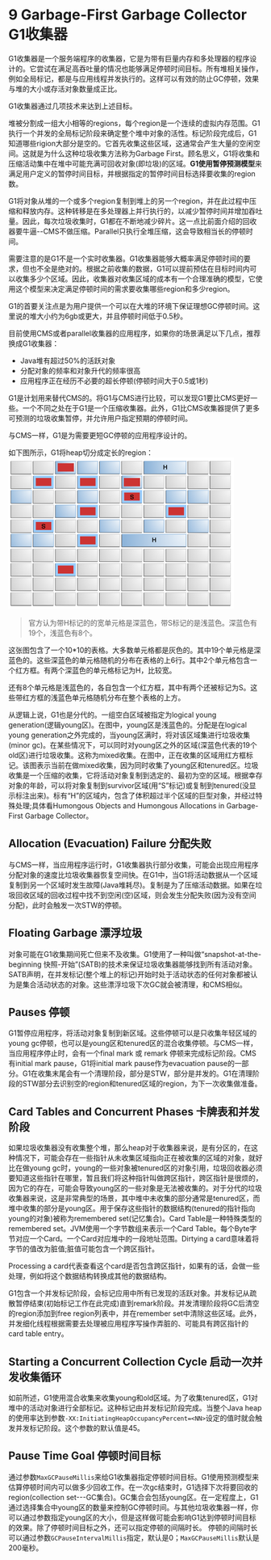 # 9 Garbage-First Garbage Collector G1收集器

G1收集器是一个服务端程序的收集器，它是为带有巨量内存和多处理器的程序设计的。它尝试在满足高吞吐量的情况也能够满足停顿时间目标。所有堆相关操作，例如全局标记，都是与应用线程并发执行的。这样可以有效的防止GC停顿，效果与堆的大小或存活对象数量成正比。

G1收集器通过几项技术来达到上述目标。

堆被分割成一组大小相等的regions，每个region是一个连续的虚拟内存范围。G1执行一个并发的全局标记阶段来确定整个堆中对象的活性。标记阶段完成后，G1知道哪些rigion大部分是空的。它首先收集这些区域，这通常会产生大量的空闲空间。这就是为什么这种垃圾收集方法称为Garbage First。顾名思义，G1将收集和压缩活动集中在堆中可能充满可回收对象(即垃圾)的区域。**G1使用暂停预测模型**来满足用户定义的暂停时间目标，并根据指定的暂停时间目标选择要收集的region数。

G1将对象从堆的一个或多个region复制到堆上的另一个region，并在此过程中压缩和释放内存。这种转移是在多处理器上并行执行的，以减少暂停时间并增加吞吐量。因此，每次垃圾收集时，G1都在不断地减少碎片。这一点比前面介绍的回收器要牛逼--CMS不做压缩。Parallel只执行全堆压缩，这会导致相当长的停顿时间。

需要注意的是G1不是一个实时收集器。G1收集器能够大概率满足停顿时间的要求，但也不全是绝对的。根据之前收集的数据，G1可以提前预估在目标时间内可以收集多少个区域。因此，收集器对收集区域的成本有一个合理准确的模型，它使用这个模型来决定满足停顿时间的需求要收集哪些region和多少region。

G1的首要关注点是为用户提供一个可以在大堆的环境下保证理想GC停顿时间。这里说的堆大小约为6gb或更大，并且停顿时间低于0.5秒。

目前使用CMS或者parallel收集器的应用程序，如果你的场景满足以下几点，推荐换成G1收集器：
* Java堆有超过50%的活跃对象
* 分配对象的频率和对象升代的频率很高
* 应用程序正在经历不必要的超长停顿(停顿时间大于0.5或1秒)

G1是计划用来替代CMS的。将G1与CMS进行比较，可以发现G1要比CMS更好一些。一个不同之处在于G1是一个压缩收集器。此外，G1比CMS收集器提供了更多可预测的垃圾收集暂停，并允许用户指定预期的停顿时间。

与CMS一样，G1是为需要更短GC停顿的应用程序设计的。

如下图所示，G1将heap切分成定长的region：
![9-heap-division-by-g1](9-heap-division-by-g1.png)

>官方认为带H标记的的宽单元格是深蓝色，带S标记的是浅蓝色。深蓝色有19个，浅蓝色有8个。

这张图包含了一个10*10的表格。大多数单元格都是灰色的。其中19个单元格是深蓝色的。这些深蓝色的单元格随机的分布在表格的上6行。其中2个单元格包含一个红方框。有两个深蓝色的单元格标记为H，比较宽。

还有8个单元格是浅蓝色的，各自包含一个红方框，其中有两个还被标记为S。这些带红方框的浅蓝色单元格随机分布在整个表格的上方。

从逻辑上说，G1也是分代的。一组空白区域被指定为logical young generation(逻辑young区)。在图中，young区是浅蓝色的。分配是在logical young generation之外完成的，当young区满时，将对该区域集进行垃圾收集(minor gc)。在某些情况下，可以同时对young区之外的区域(深蓝色代表的19个old区)进行垃圾收集。这称为mixed收集。在图中，正在收集的区域用红方框标记。该图表示当前在做mixed收集，因为同时收集了young区和tenured区。垃圾收集是一个压缩的收集，它将活动对象复制到选定的、最初为空的区域。根据幸存对象的年龄，可以将对象复制到survivor区域(用“S”标记)或复制到tenured(没显示标注出来)。标有“H”的区域内，包含了体积超过半个区域的巨型对象，并经过特殊处理;具体看Humongous Objects and Humongous Allocations in Garbage-First Garbage Collector。

## Allocation (Evacuation) Failure 分配失败

与CMS一样，当应用程序运行时，G1收集器执行部分收集，可能会出现应用程序分配对象的速度比垃圾收集器恢复空间快。在G1中，当G1将活动数据从一个区域复制到另一个区域时发生故障(Java堆耗尽)。复制是为了压缩活动数据。如果在垃圾回收区域的回收过程中找不到空闲(空)区域，则会发生分配失败(因为没有空间分配)，此时会触发一次STW的停顿。

## Floating Garbage 漂浮垃圾

对象可能在G1收集期间死亡但来不及收集。G1使用了一种叫做“snapshot-at-the-beginning 快照-开始”(SATB)的技术来保证垃圾收集器能够找到所有活动对象。SATB声明，在并发标记(整个堆上的标记)开始时处于活动状态的任何对象都被认为是集合活动状态的对象。这些漂浮垃圾下次GC就会被清理，和CMS相似。

## Pauses 停顿

G1暂停应用程序，将活动对象复制到新区域。这些停顿可以是只收集年轻区域的young gc停顿，也可以是young区和tenured区的混合收集停顿。与CMS一样，当应用程序停止时，会有一个final mark 或 remark 停顿来完成标记阶段。CMS有initial mark pause，G1将initial mark pause作为evacuation pause的一部分。G1在收集末尾会有一个清理阶段，部分是STW，部分是并发的。G1在清理阶段的STW部分去识别空的region和tenured区域的region，为下一次收集做准备。

## Card Tables and Concurrent Phases 卡牌表和并发阶段

如果垃圾收集器没有收集整个堆，那么heap对于收集器来说，是有分区的，在这种情况下，可能会存在一些指针从未收集区域指向正在被收集的区域的对象，就好比在做young gc时，young的一些对象被tenured区的对象引用，垃圾回收器必须要知道这些指针在哪里，暂且我们将这种指针叫做跨区指针，跨区指针是很烦的，因为它的存在，可能会导致young区的一些对象是无法被收集的。对于分代的垃圾收集器来说，这是非常典型的场景，其中堆中未收集的部分通常是tenured区，而堆中收集的部分是young区。用于保存这些指针的数据结构(tenured的指针指向young的对象)被称为remembered set(记忆集合)。Card Table是一种特殊类型的remembered set。JVM使用一个字节数组来表示一个Card Table。每个Byte字节对应一个Card。一个Card对应堆中的一段地址范围。Dirtying a card意味着将字节的值改为脏值;脏值可能包含一个跨区指针。

Processing a card代表查看这个card是否包含跨区指针，如果有的话，会做一些处理，例如将这个数据结构转换成其他的数据结构。

G1包含一个并发标记阶段，会标记应用中所有已发现的活跃对象。并发标记从疏散暂停结束(初始标记工作在此完成)直到remark阶段。并发清理阶段将GC后清空的region添加到free region列表中，并在remember set中清除这些区域。此外，并发细化线程根据需要去处理被应用程序写操作弄脏的、可能具有跨区指针的card table entry。

## Starting a Concurrent Collection Cycle 启动一次并发收集循环

如前所述，G1使用混合收集来收集young和old区域。为了收集tenured区，G1对堆中的活动对象进行全部标记。这种标记由并发标记阶段完成。当整个Java heap的使用率达到参数`-XX:InitiatingHeapOccupancyPercent=<NN>`设定的值时就会触发并发标记阶段。这个参数的默认值是45。

## Pause Time Goal 停顿时间目标

通过参数`MaxGCPauseMillis`来给G1收集器指定停顿时间目标。G1使用预测模型来估算停顿时间内可以做多少回收工作。在一次gc结束时，G1选择下次将要回收的region(collection set---GC集合)。GC集合会包括young区。在一定程度上，G1通过选择集合中young区的数量来控制GC停顿时间。与其他垃圾收集器一样，你可以通过参数指定young区的大小，但是这样做可能会影响G1达到停顿时间目标的效果。除了停顿时间目标之外，还可以指定停顿的间隔时长。
停顿的间隔时长可以通过参数`GCPauseIntervalMillis`指定，默认是0；`MaxGCPauseMillis`默认是200毫秒。
